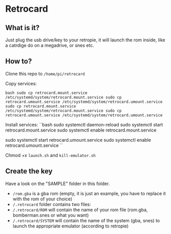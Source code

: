 # Retrocard

## What is it?

Just plug the usb drive/key to your retropie, it will launch the rom inside, like a catrdige do on a megadrive, or snes etc.

## How to?

Clone this repo to ``/home/pi/retrocard``

Copy services:

``bash
sudo cp retrocard.mount.service /etc/systemd/system/retrocard.mount.service
sudo cp retrocard.umount.service /etc/systemd/system/retrocard.umount.service
sudo cp retrocard.mount.service /etc/systemd/system/retrocard.mount.service
sudo cp retrocard.umount.service /etc/systemd/system/retrocard.umount.service
``

Install services:
``bash
sudo systemctl daemon-reload
sudo systemctl start retrocard.mount.service
sudo systemctl enable retrocard.mount.service  

sudo systemctl start retrocard.umount.service
sudo systemctl enable retrocard.umount.service
``

Chmod +x ``launch.sh`` and ``kill-emulator.sh``

## Create the key

Have a look on the "SAMPLE" folder in this folder.

- ``/rom.gba`` is a gba rom (empty, it is just an example, you have to replace it with the rom of your choice)
- ``/.retrocard`` folder contains two files:
- ``/.retrocard/ROM`` will contain the name of your rom file (rom.gba, bomberman.snes or what you want)
- ``/.retrocard/SYSTEM`` will contain the name of the system (gba, snes) to launch the appropriate emulator (according to retropie)
